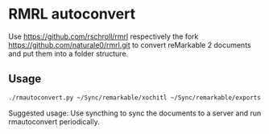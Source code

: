 # RMRL autoconvert

Use https://github.com/rschroll/rmrl respectively the fork https://github.com/naturale0/rmrl.git to convert reMarkable 2 documents and put them into a folder structure.

## Usage

```bash
./rmautoconvert.py ~/Sync/remarkable/xochitl ~/Sync/remarkable/exports
```

Suggested usage: Use syncthing to sync the documents to a server and run rmautoconvert periodically.